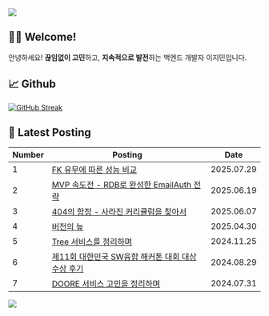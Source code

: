 <img src="https://capsule-render.vercel.app/api?type=waving&color=8B6D6D&height=200&section=header" />

## 👋🏻 Welcome!

안녕하세요! **끊임없이 고민**하고, **지속적으로 발전**하는 백엔드 개발자 이지민입니다.

## 📈 Github

[![GitHub Streak](https://streak-stats.demolab.com?user=JJimini&theme=onedark)](https://git.io/streak-stats)

## 📒 Latest Posting

| Number | Posting | Date |
|--------|---------|------|
| 1 | [FK 유무에 따른 성능 비교](https://jjimini.github.io/posts/FK-%EC%9C%A0%EB%AC%B4%EC%97%90-%EB%94%B0%EB%A5%B8-%EC%84%B1%EB%8A%A5-%EB%B9%84%EA%B5%90/) | 2025.07.29 |
| 2 | [MVP 속도전 - RDB로 완성한 EmailAuth 전략](https://jjimini.github.io/posts/MVP-%EC%86%8D%EB%8F%84%EC%A0%84-RDB%EB%A1%9C-%EC%99%84%EC%84%B1%ED%95%9C-EmailAuth-%EC%A0%84%EB%9E%B5/) | 2025.06.19 |
| 3 | [404의 함정 - 사라진 커리큘럼을 찾아서](https://jjimini.github.io/posts/404%EC%9D%98-%ED%95%A8%EC%A0%95-%EC%82%AC%EB%9D%BC%EC%A7%84-%EC%BB%A4%EB%A6%AC%ED%81%98%EB%9F%BC%EC%9D%84-%EC%B0%BE%EC%95%84%EC%84%9C/) | 2025.06.07 |
| 4 | [버전의 늪](https://jjimini.github.io/posts/%EB%B2%84%EC%A0%84%EC%9D%98-%EB%8A%AA/) | 2025.04.30 |
| 5 | [Tree 서비스를 정리하며](https://jjimini.github.io/posts/Tree-%EC%84%9C%EB%B9%84%EC%8A%A4%EB%A5%BC-%EC%A0%95%EB%A6%AC%ED%95%98%EB%A9%B0/) | 2024.11.25 |
| 6 | [제11회 대한민국 SW융합 해커톤 대회 대상 수상 후기](https://jjimini.github.io/posts/%EC%A0%9C11%ED%9A%8C-%EB%8C%80%ED%95%9C%EB%AF%BC%EA%B5%AD-SW%EC%9C%B5%ED%95%A9-%ED%95%B4%EC%BB%A4%ED%86%A4-%EB%8C%80%ED%9A%8C-%EB%8C%80%EC%83%81-%EC%88%98%EC%83%81-%ED%9B%84%EA%B8%B0/) | 2024.08.29|
| 7 | [DOORE 서비스 고민을 정리하며](https://jjimini.github.io/posts/DOORE-%EC%84%9C%EB%B9%84%EC%8A%A4%EC%9D%98-%EA%B3%A0%EB%AF%BC%EC%9D%84-%EC%A0%95%EB%A6%AC%ED%95%98%EB%A9%B0/) | 2024.07.31 |

<img src="https://capsule-render.vercel.app/api?type=waving&color=8B6D6D&height=200&section=footer" />

<!--
**JJimini/JJimini** is a ✨ _special_ ✨ repository because its `README.md` (this file) appears on your GitHub profile.

Here are some ideas to get you started:

- 🔭 I’m currently working on ...
- 🌱 I’m currently learning ...
- 👯 I’m looking to collaborate on ...
- 🤔 I’m looking for help with ...
- 💬 Ask me about ...
- 📫 How to reach me: ...
- 😄 Pronouns: ...
- ⚡ Fun fact: ...
-->
